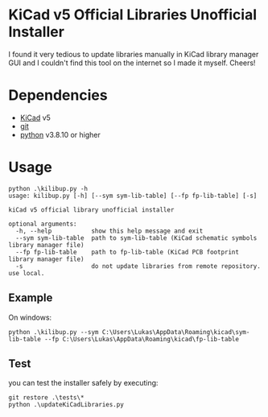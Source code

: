 # KiCad v5 Official Libraries Unofficial Installer

I found it very tedious to update libraries manually in KiCad library manager GUI and I couldn't find this tool on the internet so I made it myself. Cheers!

# Dependencies

- [KiCad](https://www.kicad.org/) v5
- [git](https://git-scm.com/)
- [python](https://www.python.org/downloads/) v3.8.10 or higher

# Usage

```shell
python .\kilibup.py -h
usage: kilibup.py [-h] [--sym sym-lib-table] [--fp fp-lib-table] [-s]

kiCad v5 official library unofficial installer

optional arguments:
  -h, --help           show this help message and exit
  --sym sym-lib-table  path to sym-lib-table (KiCad schematic symbols library manager file)
  --fp fp-lib-table    path to fp-lib-table (KiCad PCB footprint library manager file)
  -s                   do not update libraries from remote repository. use local.
```

## Example

On windows:
```shell
python .\kilibup.py --sym C:\Users\Lukas\AppData\Roaming\kicad\sym-lib-table --fp C:\Users\Lukas\AppData\Roaming\kicad\fp-lib-table
```

## Test

you can test the installer safely by executing:
```shell
git restore .\tests\*
python .\updateKiCadLibraries.py
```
